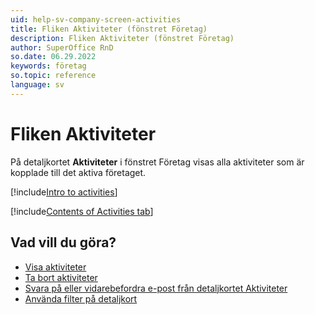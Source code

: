 ```yaml
---
uid: help-sv-company-screen-activities
title: Fliken Aktiviteter (fönstret Företag)
description: Fliken Aktiviteter (fönstret Företag)
author: SuperOffice RnD
so.date: 06.29.2022
keywords: företag
so.topic: reference
language: sv
---
```


# Fliken Aktiviteter

På detaljkortet **Aktiviteter** i fönstret Företag visas alla aktiviteter som är kopplade till det aktiva företaget.

[!include[Intro to activities](../../../learn/includes/intro-activities.md)]

[!include[Contents of Activities tab](../../../learn/includes/activities-tab.md)]

## Vad vill du göra?

* [Visa aktiviteter][1]
* [Ta bort aktiviteter][2]
* [Svara på eller vidarebefordra e-post från detaljkortet Aktiviteter][3]
* [Använda filter på detaljkort][5]

<!-- Referenced links -->
[1]: ../../../learn/activity/view-activities.md
[2]: ../../../learn/activity/delete-activities-contact.md
[3]: ../../../learn/activity/send-email.md
[5]: ../../../learn/section-tabs/filter.md

<!-- Referenced images -->
